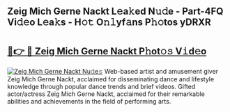 ## Zeig Mich Gerne Nackt L𝚎a𝚔ed N𝚞𝚍e - Part-4FQ Vi𝚍𝚎o L𝚎a𝚔s - H𝚘𝚝 O𝚗𝚕yf𝚊ns P𝚑𝚘tos yDRXR

# <h2><a href="http://kfa18y.oniu.top/?m=Zeig+Mich+Gerne+Nackt">🔗👉 🔴 Zeig Mich Gerne Nackt P𝚑ot𝚘𝚜 V𝚒d𝚎o</a></h2>

[![Zeig Mich Gerne Nackt Nu𝚍e𝚜](https://i.imgur.com/0qMVB7G.gif)](http://kfa18y.oniu.top/?m=Zeig+Mich+Gerne+Nackt)
Web-based artist and amusement giver Zeig Mich Gerne Nackt, acclaimed for disseminating dance and lifestyle knowledge through popular dance trends and brief videos. Gifted actor/actress Zeig Mich Gerne Nackt, acclaimed for their remarkable abilities and achievements in the field of performing arts.  
